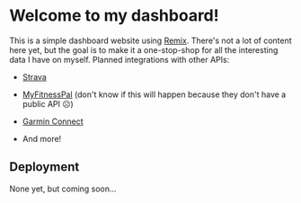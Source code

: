 # Welcome to my dashboard!

This is a simple dashboard website using [Remix](https://remix.run/). There's not a lot of content here yet, but the goal is to make it a one-stop-shop for all the interesting data I have on myself. Planned integrations with other APIs:

- [Strava](https://www.strava.com/)

- [MyFitnessPal](https://www.myfitnesspal.com/) (don't know if this will happen because they don't have a public API ☹️)

- [Garmin Connect](https://connect.garmin.com/)

- And more!

## Deployment

None yet, but coming soon...
